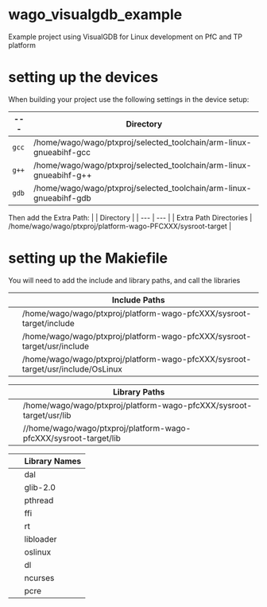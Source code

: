 # wago_visualgdb_example
Example project using VisualGDB for Linux development on PfC and TP platform

# setting up the devices
When building your project use the following settings in the device setup:

| --- | Directory |
| --- | --- |
| `gcc` | /home/wago/wago/ptxproj/selected_toolchain/arm-linux-gnueabihf-gcc |
| `g++` | /home/wago/wago/ptxproj/selected_toolchain/arm-linux-gnueabihf-g++ |
| `gdb` | /home/wago/wago/ptxproj/selected_toolchain/arm-linux-gnueabihf-gdb |

Then add the Extra Path:
|  | Directory |
| --- | --- |
| Extra Path Directories | /home/wago/wago/ptxproj/platform-wago-PFCXXX/sysroot-target |

# setting up the Makiefile
You will need to add the include and library paths, and call the libraries

| ` ` | Include Paths |
| --- | --- |
| ` ` | /home/wago/wago/ptxproj/platform-wago-pfcXXX/sysroot-target/include  |
| ` ` | /home/wago/wago/ptxproj/platform-wago-pfcXXX/sysroot-target/usr/include  |
| ` ` | /home/wago/wago/ptxproj/platform-wago-pfcXXX/sysroot-target/usr/include/OsLinux |

| ` ` | Library Paths |
| --- | --- |
| ` ` | /home/wago/wago/ptxproj/platform-wago-pfcXXX/sysroot-target/usr/lib  |
| ` ` | //home/wago/wago/ptxproj/platform-wago-pfcXXX/sysroot-target/lib  |

| ` ` | Library Names |
| --- | --- |
| ` ` | dal |
| ` ` | glib-2.0 |
| ` ` | pthread |
| ` ` | ffi |
| ` ` | rt |
| ` ` | libloader |
| ` ` | oslinux |
| ` ` | dl |
| ` ` | ncurses |
| ` ` | pcre |
